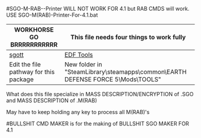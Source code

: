 #SGO-M-RAB--Printer WILL NOT WORK FOR 4.1 but RAB CMDS will work. USE SGO-M(RAB)-Printer-For-4.1.bat

| WORKHORSE GO BRRRRRRRRRRR | This file needs four things to work fully |
| ------ | ------ |
| [sgott](https://github.com/zeddidragon/sgott) | [EDF Tools](https://gitlab.com/kittopiacreator/edf-tools) |
| Edit the file pathway for this package | New folder in "SteamLibrary\steamapps\common\EARTH DEFENSE FORCE 5\Mods\TOOLS" |

What does this file specialize in MASS DESCRIPTION/ENCRYPTION of .SGO and MASS DESCRIPTION of .M(RAB)

May have to keep holding any key to process all M(RAB)'s

#BULLSHIT CMD MAKER is for the making of BULLSHIT SGO MAKER FOR 4.1
